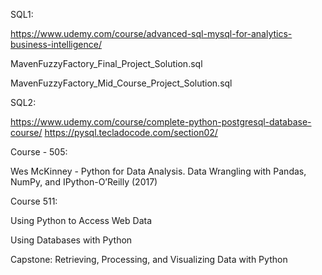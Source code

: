 
SQL1:

https://www.udemy.com/course/advanced-sql-mysql-for-analytics-business-intelligence/

MavenFuzzyFactory_Final_Project_Solution.sql

MavenFuzzyFactory_Mid_Course_Project_Solution.sql

SQL2:

https://www.udemy.com/course/complete-python-postgresql-database-course/
https://pysql.tecladocode.com/section02/

Course - 505:

Wes McKinney - Python for Data Analysis. Data Wrangling with Pandas, NumPy, and IPython-O’Reilly (2017)

Course 511:

Using Python to Access Web Data

Using Databases with Python

Capstone: Retrieving, Processing, and Visualizing Data with Python
